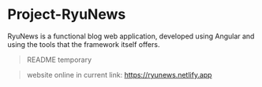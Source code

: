 # Project-RyuNews
RyuNews is a functional blog web application, developed using Angular and using the tools that the framework itself offers.
> README temporary

> website online in current link: https://ryunews.netlify.app
